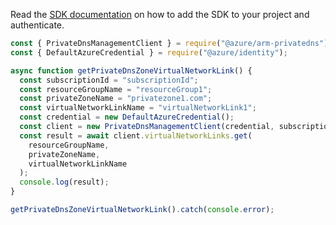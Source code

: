 Read the [SDK documentation](https://github.com/Azure/azure-sdk-for-js/blob/%40azure%2Farm-privatedns_3.0.1/sdk/privatedns/arm-privatedns/README.md) on how to add the SDK to your project and authenticate.

```javascript
const { PrivateDnsManagementClient } = require("@azure/arm-privatedns");
const { DefaultAzureCredential } = require("@azure/identity");

async function getPrivateDnsZoneVirtualNetworkLink() {
  const subscriptionId = "subscriptionId";
  const resourceGroupName = "resourceGroup1";
  const privateZoneName = "privatezone1.com";
  const virtualNetworkLinkName = "virtualNetworkLink1";
  const credential = new DefaultAzureCredential();
  const client = new PrivateDnsManagementClient(credential, subscriptionId);
  const result = await client.virtualNetworkLinks.get(
    resourceGroupName,
    privateZoneName,
    virtualNetworkLinkName
  );
  console.log(result);
}

getPrivateDnsZoneVirtualNetworkLink().catch(console.error);
```
